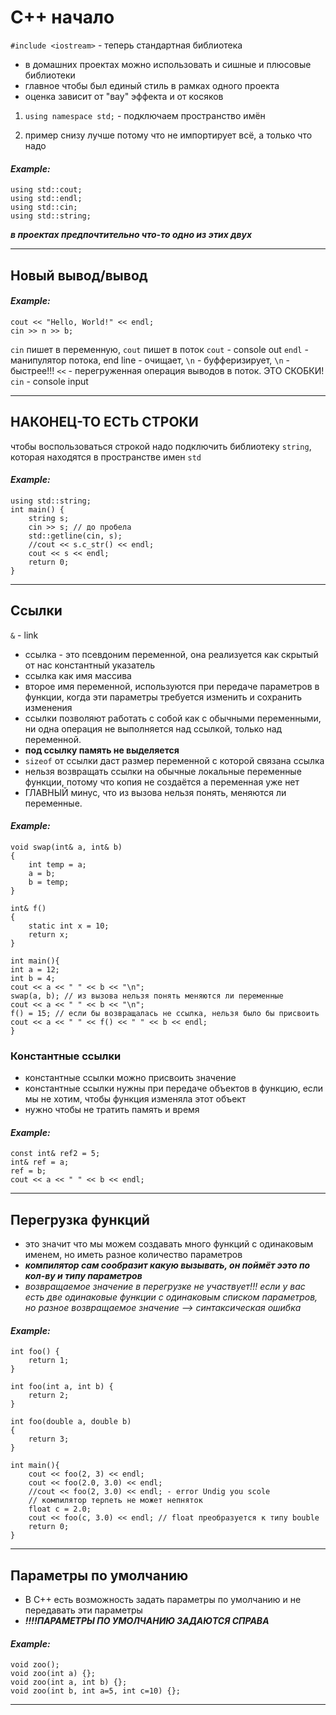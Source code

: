 # C++ начало

`#include <iostream>` - теперь стандартная библиотека
- в домашних проектах можно использовать и сишные и плюсовые библиотеки
- главное чтобы был единый стиль в рамках одного проекта
- оценка зависит от "вау" эффекта и от косяков

1. `using namespace std;` - подключаем пространство имён

2. пример снизу лучше потому что не импортирует всё, а только что надо
#### *Example:*
```
using std::cout;
using std::endl;
using std::cin;
using std::string;
```
***в проектах предпочтительно что-то одно из этих двух***

--------------------------------------------------------------------------
## Новый вывод/вывод
#### *Example:*
```
cout << "Hello, World!" << endl;
cin >> n >> b;
```
`cin` пишет в переменную, `cout` пишет в поток
`cout` - console out
`endl` - манипулятор потока, end line - очищает, 
	`\n` - буфферизирует, 
	`\n` - быстрее!!!
`<<` - перегруженная операция выводов в поток.	ЭТО СКОБКИ!
`cin` - console input

--------------------------------------------------------------------------
## НАКОНЕЦ-ТО ЕСТЬ СТРОКИ
чтобы воспользоваться строкой надо подключить библиотеку `string`, которая находятся в пространстве имен `std`
#### *Example:*
```
using std::string;
int main() {
	string s;
	cin >> s; // до пробела
	std::getline(cin, s);
	//cout << s.c_str() << endl;
	cout << s << endl;
	return 0;
}
```
--------------------------------------------------------------------------
## Ссылки
`&` - link
- ссылка - это псевдоним переменной, она реализуется как скрытый от нас константный указатель
- ссылка как имя массива
- второе имя переменной, используются при передаче параметров в функции, когда эти параметры требуется изменить и сохранить изменения
- ссылки позволяют работать с собой как с обычными переменными, ни одна операция не выполняется над ссылкой, только над переменной.
- **под ссылку память не выделяется**
- `sizeof` от ссылки даст размер переменной с которой связана ссылка
- нельзя возвращать ссылки на обычные локальные переменные функции, потому что копия не создаётся а переменная уже нет
- ГЛАВНЫЙ минус, что из вызова нельзя понять, меняются ли переменные.
#### *Example:*
```
void swap(int& a, int& b)
{
	int temp = a;
	a = b;
	b = temp;
}

int& f()
{
	static int x = 10;
	return x;
}

int main(){
int a = 12;
int b = 4;
cout << a << " " << b << "\n";
swap(a, b); // из вызова нельзя понять меняются ли переменные
cout << a << " " << b << "\n";
f() = 15; // если бы возвращалась не ссылка, нельзя было бы присвоить
cout << a << " " << f() << " " << b << endl;
}
```
### Константные ссылки
- константные ссылки можно присвоить значение
- константные ссылки нужны при передаче объектов в функцию, если мы не хотим, чтобы функция изменяла этот объект
- нужно чтобы не тратить память и время
#### *Example:*
```
const int& ref2 = 5;
int& ref = a;
ref = b;
cout << a << " " << b << endl;
```
--------------------------------------------------------------------------
## Перегрузка функций
- это значит что мы можем создавать много функций с одинаковым именем, но иметь разное количество параметров
- ***компилятор сам сообразит какую вызывать, он поймёт ээто по кол-ву и типу параметров***
- *возвращаемое значение в перегрузке не участвует!!!
	если у вас есть две одинаковые функции с одинаковым списком параметров, но разное возвращаемое значение --> синтаксическая ошибка*
#### *Example:*
```
int foo() {
	return 1;
}

int foo(int a, int b) {
	return 2;
}

int foo(double a, double b)
{
	return 3;
}

int main(){
	cout << foo(2, 3) << endl;
	cout << foo(2.0, 3.0) << endl;
	//cout << foo(2, 3.0) << endl; - error Undig you scole
	// компилятор терпеть не может непняток
	float c = 2.0; 
	cout << foo(c, 3.0) << endl; // float преобразуется к типу bouble
	return 0;
}
```
--------------------------------------------------------------------------
## Параметры по умолчанию
- В С++ есть возможность задать параметры по умолчанию и не передавать эти параметры
- ***!!!!ПАРАМЕТРЫ ПО УМОЛЧАНИЮ ЗАДАЮТСЯ СПРАВА***
#### *Example:*
```
void zoo();
void zoo(int a) {};
void zoo(int a, int b) {};
void zoo(int b, int a=5, int c=10) {};
```
--------------------------------------------------------------------------
